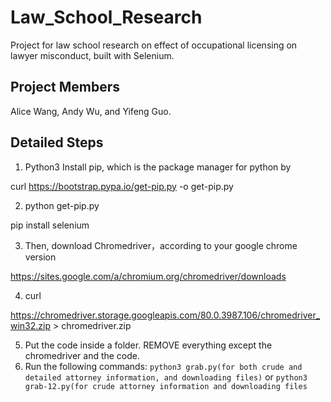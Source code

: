 # Law_School_Research
Project for law school research on effect of occupational licensing on lawyer misconduct, built with Selenium.

## Project Members
Alice Wang, Andy Wu, and Yifeng Guo.

## Detailed Steps

1. Python3
    Install pip, which is the package manager for python by

curl https://bootstrap.pypa.io/get-pip.py -o get-pip.py

2. python get-pip.py

  pip install selenium

3. Then, download Chromedriver，according to your google chrome version

  https://sites.google.com/a/chromium.org/chromedriver/downloads

4. curl

  https://chromedriver.storage.googleapis.com/80.0.3987.106/chromedriver_win32.zip > chromedriver.zip


5. Put the code inside a folder. REMOVE everything except the chromedriver and the code.
6. Run the following commands:
  `python3 grab.py(for both crude and detailed attorney information, and downloading files)`
or
  `python3 grab-12.py(for crude attorney information and downloading files`



